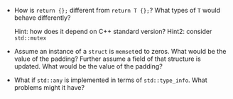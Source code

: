- How is `return {};` different from `return T {};`? What types of `T` would behave differently?
  
  Hint: how does it depend on C++ standard version?
  Hint2: consider `std::mutex`

- Assume an instance of a `struct` is `memset`ed to zeros. What would be the value of the padding?
  Further assume a field of that structure is updated. What would be the value of the padding?

- What if `std::any` is implemented in terms of `std::type_info`. What problems might it have?

